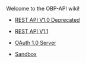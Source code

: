 Welcome to the OBP-API wiki!

* [REST API V1.0 Deprecated](https://github.com/OpenBankProject/OBP-API/wiki/REST-API-V1.0)

* [REST API V1.1 ](https://github.com/OpenBankProject/OBP-API/wiki/REST-API-V1.1)

* [OAuth 1.0 Server](https://github.com/OpenBankProject/OBP-API/wiki/OAuth-1.0-Server)

* [Sandbox](https://github.com/OpenBankProject/OBP-API/wiki/Sandbox)